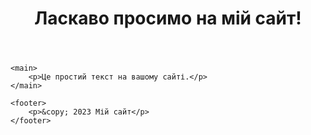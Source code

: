 <!DOCTYPE html>
<html lang="en">
<head>
    <meta charset="UTF-8">
    <meta name="viewport" content="width=device-width, initial-scale=1.0">
    <title>Мій перший сайт</title>
    <link rel="stylesheet" href="styles.css">
</head>
<body>
    <header>
        <h1>Ласкаво просимо на мій сайт!</h1>
    </header>

    <main>
        <p>Це простий текст на вашому сайті.</p>
    </main>

    <footer>
        <p>&copy; 2023 Мій сайт</p>
    </footer>
</body>
</html>